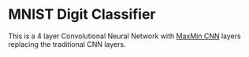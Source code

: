 # MNIST Digit Classifier

This is a 4 layer Convolutional Neural Network with [MaxMin CNN](https://github.com/karandesai-96/maxmin-cnn) layers replacing the traditional CNN layers.
